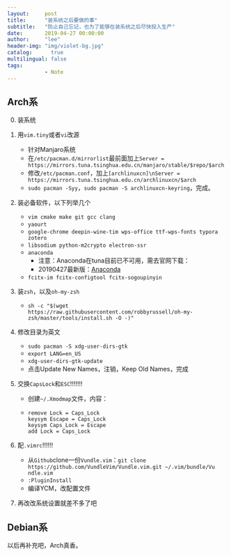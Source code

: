 ```yaml
---
layout:     post
title:      "装系统之后要做的事"
subtitle:   "防止自己忘记，也为了能够在装系统之后尽快投入生产"
date:       2019-04-27 00:00:00
author:     "lee"
header-img: "img/violet-bg.jpg"
catalog:      true
multilingual: false
tags:
            - Note
---
```



## Arch系

0. 装系统

1. 用`vim.tiny`或者`vi`改源
   * 针对Manjaro系统
   * 在`/etc/pacman.d/mirrorlist`最前面加上`Server = https://mirrors.tuna.tsinghua.edu.cn/manjaro/stable/$repo/$arch`
   * 修改`/etc/pacman.conf`，加上`[archlinuxcn]\nServer = https://mirrors.tuna.tsinghua.edu.cn/archlinuxcn/$arch`
   * `sudo pacman -Syy`，`sudo pacman -S archlinuxcn-keyring`，完成。
   
2. 装必备软件，以下列举几个
   * `vim cmake make git gcc clang`
   * `yaourt`
   * `google-chrome deepin-wine-tim wps-office ttf-wps-fonts typora zotero`
   * `libsodium python-m2crypto electron-ssr`
   * `anaconda`
     * 注意：Anaconda在tuna目前已不可用，需去官网下载：
     * 20190427最新版：[Anaconda](https://repo.anaconda.com/archive/Anaconda3-2019.03-Linux-x86_64.sh)
   * `fcitx-im fcitx-configtool fcitx-sogoupinyin`
   
3. 装`zsh`，以及`oh-my-zsh`
   
   * `sh -c "$(wget https://raw.githubusercontent.com/robbyrussell/oh-my-zsh/master/tools/install.sh -O -)"`
   
4. 修改目录为英文
   * `sudo pacman -S xdg-user-dirs-gtk`
   * `export LANG=en_US`
   * `xdg-user-dirs-gtk-update`
   * 点击Update New Names，注销，Keep Old Names，完成
   
5. 交换`CapsLock`和`ESC`!!!!!!!

   * 创建`~/.Xmodmap`文件，内容：

   * ```
     remove Lock = Caps_Lock
     keysym Escape = Caps_Lock
     keysym Caps_Lock = Escape
     add Lock = Caps_Lock
     ```

6. 配`.vimrc`!!!!!!

   * 从`Github`clone一份`Vundle.vim`：`git clone https://github.com/VundleVim/Vundle.vim.git ~/.vim/bundle/Vu
     ndle.vim`
   * `:PluginInstall`
   * 编译YCM，改配置文件

7. 再改改系统设置就差不多了吧

## Debian系

以后再补充吧，Arch真香。
